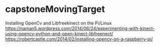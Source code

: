 # capstoneMovingTarget

Installing OpenCv and Libfreekinect on the Pi/Linux
https://naman5.wordpress.com/2014/06/24/experimenting-with-kinect-using-opencv-python-and-open-kinect-libfreenect/
https://robertcastle.com/2014/02/installing-opencv-on-a-raspberry-pi/

